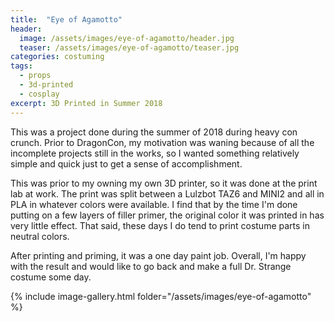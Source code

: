 ```yaml
---
title:  "Eye of Agamotto"
header:
  image: /assets/images/eye-of-agamotto/header.jpg
  teaser: /assets/images/eye-of-agamotto/teaser.jpg
categories: costuming
tags:
  - props
  - 3d-printed
  - cosplay
excerpt: 3D Printed in Summer 2018
---
```


This was a project done during the summer of 2018 during heavy con crunch.
Prior to DragonCon, my motivation was waning because of all the incomplete
projects still in the works, so I wanted something relatively simple and quick
just to get a sense of accomplishment.

This was prior to my owning my own 3D printer, so it was done at the print lab
at work. The print was split between a Lulzbot TAZ6 and MINI2 and all in PLA in
whatever colors were available. I find that by the time I'm done putting on a
few layers of filler primer, the original color it was printed in has very
little effect. That said, these days I do tend to print costume parts in neutral
colors.

After printing and priming, it was a one day paint job. Overall, I'm happy with the result
and would like to go back and make a full Dr. Strange costume some day.

{% include image-gallery.html folder="/assets/images/eye-of-agamotto" %}
